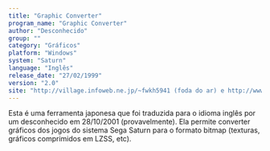 ```yaml
---
title: "Graphic Converter"
program_name: "Graphic Converter"
author: "Desconhecido"
group: ""
category: "Gráficos"
platform: "Windows"
system: "Saturn"
language: "Inglês"
release_date: "27/02/1999"
version: "2.0"
site: "http://village.infoweb.ne.jp/~fwkh5941 (foda do ar) e http://www.jumpstation.org/ (foda do ar)"
---
```

Esta é uma ferramenta japonesa que foi traduzida para o idioma inglês por um desconhecido em 28/10/2001 (provavelmente). Ela permite converter gráficos dos jogos do sistema Sega Saturn para o formato bitmap (texturas, gráficos comprimidos em LZSS, etc).
